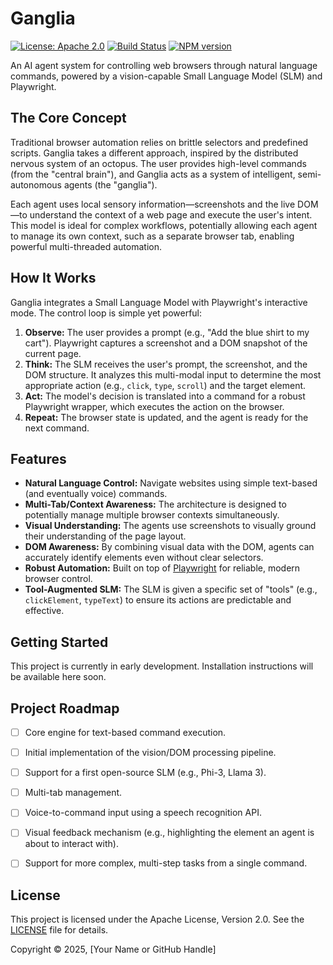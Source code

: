 # Ganglia

[![License: Apache 2.0](https://img.shields.io/badge/License-Apache_2.0-blue.svg)](https://opensource.org/licenses/Apache-2.0)
[![Build Status](https://img.shields.io/badge/build-passing-brightgreen)](https://github.com/your-username/your-repo)
[![NPM version](https://img.shields.io/npm/v/ganglia.svg?style=flat)](https://www.npmjs.com/package/ganglia)

An AI agent system for controlling web browsers through natural language commands, powered by a vision-capable Small Language Model (SLM) and Playwright.

## The Core Concept

Traditional browser automation relies on brittle selectors and predefined scripts. Ganglia takes a different approach, inspired by the distributed nervous system of an octopus. The user provides high-level commands (from the "central brain"), and Ganglia acts as a system of intelligent, semi-autonomous agents (the "ganglia").

Each agent uses local sensory information—screenshots and the live DOM—to understand the context of a web page and execute the user's intent. This model is ideal for complex workflows, potentially allowing each agent to manage its own context, such as a separate browser tab, enabling powerful multi-threaded automation.

## How It Works

Ganglia integrates a Small Language Model with Playwright's interactive mode. The control loop is simple yet powerful:

1.  **Observe:** The user provides a prompt (e.g., "Add the blue shirt to my cart"). Playwright captures a screenshot and a DOM snapshot of the current page.
2.  **Think:** The SLM receives the user's prompt, the screenshot, and the DOM structure. It analyzes this multi-modal input to determine the most appropriate action (e.g., `click`, `type`, `scroll`) and the target element.
3.  **Act:** The model's decision is translated into a command for a robust Playwright wrapper, which executes the action on the browser.
4.  **Repeat:** The browser state is updated, and the agent is ready for the next command.

## Features

* **Natural Language Control:** Navigate websites using simple text-based (and eventually voice) commands.
* **Multi-Tab/Context Awareness:** The architecture is designed to potentially manage multiple browser contexts simultaneously.
* **Visual Understanding:** The agents use screenshots to visually ground their understanding of the page layout.
* **DOM Awareness:** By combining visual data with the DOM, agents can accurately identify elements even without clear selectors.
* **Robust Automation:** Built on top of [Playwright](https://playwright.dev/) for reliable, modern browser control.
* **Tool-Augmented SLM:** The SLM is given a specific set of "tools" (e.g., `clickElement`, `typeText`) to ensure its actions are predictable and effective.

## Getting Started

This project is currently in early development. Installation instructions will be available here soon.


## Project Roadmap

-   [ ] Core engine for text-based command execution.
-   [ ] Initial implementation of the vision/DOM processing pipeline.
-   [ ] Support for a first open-source SLM (e.g., Phi-3, Llama 3).
-   [ ] Multi-tab management.
-   [ ] Voice-to-command input using a speech recognition API.
-   [ ] Visual feedback mechanism (e.g., highlighting the element an agent is about to interact with).
-   [ ] Support for more complex, multi-step tasks from a single command.


## License

This project is licensed under the Apache License, Version 2.0. See the [LICENSE](LICENSE) file for details.

Copyright © 2025, [Your Name or GitHub Handle]